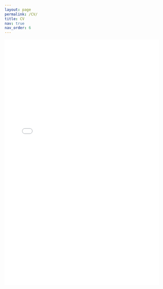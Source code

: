 ```yaml
---
layout: page
permalink: /CV/
title: CV
nav: true
nav_order: 6
---
```

<iframe src="/assets/pdf/CV.pdf" width="100%" height="800px" style="border:none;">
</iframe>
